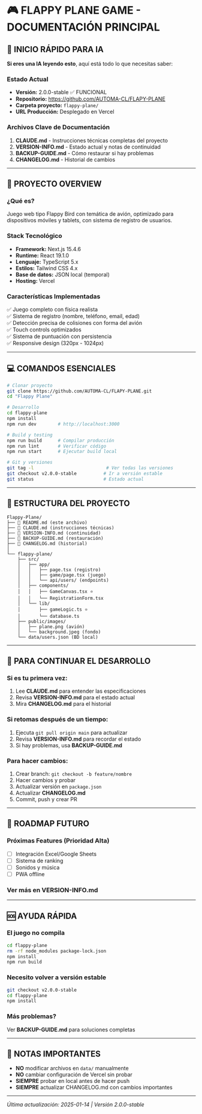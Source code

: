 # 🎮 FLAPPY PLANE GAME - DOCUMENTACIÓN PRINCIPAL

## 📌 INICIO RÁPIDO PARA IA
**Si eres una IA leyendo esto**, aquí está todo lo que necesitas saber:

### Estado Actual
- **Versión:** 2.0.0-stable ✅ FUNCIONAL
- **Repositorio:** https://github.com/AUTOMA-CL/FLAPY-PLANE
- **Carpeta proyecto:** `flappy-plane/`
- **URL Producción:** Desplegado en Vercel

### Archivos Clave de Documentación
1. **CLAUDE.md** - Instrucciones técnicas completas del proyecto
2. **VERSION-INFO.md** - Estado actual y notas de continuidad
3. **BACKUP-GUIDE.md** - Cómo restaurar si hay problemas
4. **CHANGELOG.md** - Historial de cambios

---

## 🚀 PROYECTO OVERVIEW

### ¿Qué es?
Juego web tipo Flappy Bird con temática de avión, optimizado para dispositivos móviles y tablets, con sistema de registro de usuarios.

### Stack Tecnológico
- **Framework:** Next.js 15.4.6
- **Runtime:** React 19.1.0
- **Lenguaje:** TypeScript 5.x
- **Estilos:** Tailwind CSS 4.x
- **Base de datos:** JSON local (temporal)
- **Hosting:** Vercel

### Características Implementadas
✅ Juego completo con física realista  
✅ Sistema de registro (nombre, teléfono, email, edad)  
✅ Detección precisa de colisiones con forma del avión  
✅ Touch controls optimizados  
✅ Sistema de puntuación con persistencia  
✅ Responsive design (320px - 1024px)  

---

## 💻 COMANDOS ESENCIALES

```bash
# Clonar proyecto
git clone https://github.com/AUTOMA-CL/FLAPY-PLANE.git
cd "Flappy Plane"

# Desarrollo
cd flappy-plane
npm install
npm run dev        # http://localhost:3000

# Build y testing
npm run build      # Compilar producción
npm run lint       # Verificar código
npm run start      # Ejecutar build local

# Git y versiones
git tag -l                           # Ver todas las versiones
git checkout v2.0.0-stable          # Ir a versión estable
git status                          # Estado actual
```

---

## 📂 ESTRUCTURA DEL PROYECTO

```
Flappy-Plane/
├── 📄 README.md (este archivo)
├── 📄 CLAUDE.md (instrucciones técnicas)
├── 📄 VERSION-INFO.md (continuidad)
├── 📄 BACKUP-GUIDE.md (restauración)
├── 📄 CHANGELOG.md (historial)
│
└── flappy-plane/
    ├── src/
    │   ├── app/
    │   │   ├── page.tsx (registro)
    │   │   ├── game/page.tsx (juego)
    │   │   └── api/users/ (endpoints)
    │   ├── components/
    │   │   ├── GameCanvas.tsx ⭐
    │   │   └── RegistrationForm.tsx
    │   └── lib/
    │       ├── gameLogic.ts ⭐
    │       └── database.ts
    ├── public/images/
    │   ├── plane.png (avión)
    │   └── background.jpeg (fondo)
    └── data/users.json (BD local)
```

---

## 🔧 PARA CONTINUAR EL DESARROLLO

### Si es tu primera vez:
1. Lee **CLAUDE.md** para entender las especificaciones
2. Revisa **VERSION-INFO.md** para el estado actual
3. Mira **CHANGELOG.md** para el historial

### Si retomas después de un tiempo:
1. Ejecuta `git pull origin main` para actualizar
2. Revisa **VERSION-INFO.md** para recordar el estado
3. Si hay problemas, usa **BACKUP-GUIDE.md**

### Para hacer cambios:
1. Crear branch: `git checkout -b feature/nombre`
2. Hacer cambios y probar
3. Actualizar versión en `package.json`
4. Actualizar **CHANGELOG.md**
5. Commit, push y crear PR

---

## 🎯 ROADMAP FUTURO

### Próximas Features (Prioridad Alta)
- [ ] Integración Excel/Google Sheets
- [ ] Sistema de ranking
- [ ] Sonidos y música
- [ ] PWA offline

### Ver más en VERSION-INFO.md

---

## 🆘 AYUDA RÁPIDA

### El juego no compila
```bash
cd flappy-plane
rm -rf node_modules package-lock.json
npm install
npm run build
```

### Necesito volver a versión estable
```bash
git checkout v2.0.0-stable
cd flappy-plane
npm install
```

### Más problemas?
Ver **BACKUP-GUIDE.md** para soluciones completas

---

## 📝 NOTAS IMPORTANTES

- **NO** modificar archivos en `data/` manualmente
- **NO** cambiar configuración de Vercel sin probar
- **SIEMPRE** probar en local antes de hacer push
- **SIEMPRE** actualizar CHANGELOG.md con cambios importantes

---

*Última actualización: 2025-01-14 | Versión 2.0.0-stable*